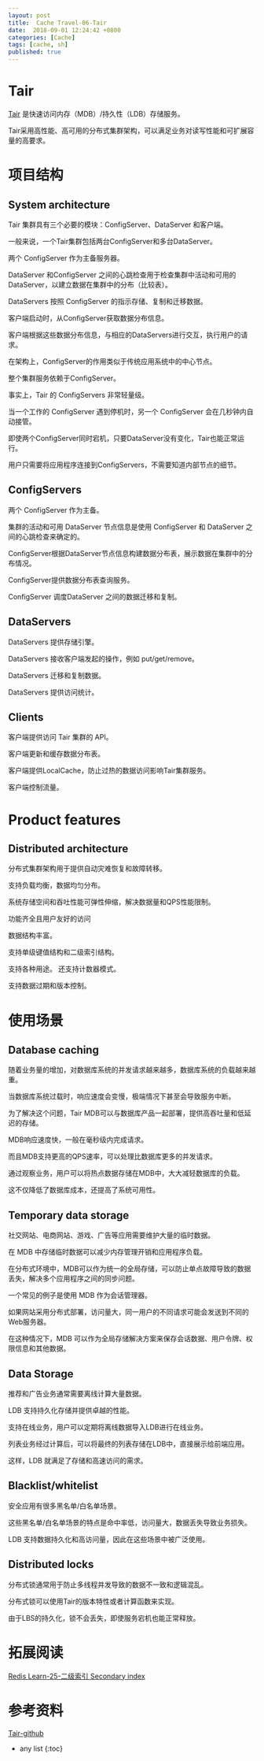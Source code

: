 ```yaml
---
layout: post
title:  Cache Travel-06-Tair
date:  2018-09-01 12:24:42 +0800
categories: [Cache]
tags: [cache, sh]
published: true
---
```


# Tair

[Tair](https://github.com/alibaba/tair) 是快速访问内存（MDB）/持久性（LDB）存储服务。

Tair采用高性能、高可用的分布式集群架构，可以满足业务对读写性能和可扩展容量的高要求。

# 项目结构

## System architecture

Tair 集群具有三个必要的模块：ConfigServer、DataServer 和客户端。

一般来说，一个Tair集群包括两台ConfigServer和多台DataServer。

两个 ConfigServer 作为主备服务器。

DataServer 和ConfigServer 之间的心跳检查用于检查集群中活动和可用的DataServer，以建立数据在集群中的分布（比较表）。

DataServers 按照 ConfigServer 的指示存储、复制和迁移数据。

客户端启动时，从ConfigServer获取数据分布信息。

客户端根据这些数据分布信息，与相应的DataServers进行交互，执行用户的请求。

在架构上，ConfigServer的作用类似于传统应用系统中的中心节点。

整个集群服务依赖于ConfigServer。

事实上，Tair 的 ConfigServers 非常轻量级。

当一个工作的 ConfigServer 遇到停机时，另一个 ConfigServer 会在几秒钟内自动接管。

即使两个ConfigServer同时宕机，只要DataServer没有变化，Tair也能正常运行。

用户只需要将应用程序连接到ConfigServers，不需要知道内部节点的细节。

## ConfigServers

两个 ConfigServer 作为主备。

集群的活动和可用 DataServer 节点信息是使用 ConfigServer 和 DataServer 之间的心跳检查来确定的。

ConfigServer根据DataServer节点信息构建数据分布表，展示数据在集群中的分布情况。

ConfigServer提供数据分布表查询服务。

ConfigServer 调度DataServer 之间的数据迁移和复制。

## DataServers

DataServers 提供存储引擎。

DataServers 接收客户端发起的操作，例如 put/get/remove。

DataServers 迁移和复制数据。

DataServers 提供访问统计。

## Clients

客户端提供访问 Tair 集群的 API。

客户端更新和缓存数据分布表。

客户端提供LocalCache，防止过热的数据访问影响Tair集群服务。

客户端控制流量。

# Product features

## Distributed architecture

分布式集群架构用于提供自动灾难恢复和故障转移。

支持负载均衡，数据均匀分布。

系统存储空间和吞吐性能可弹性伸缩，解决数据量和QPS性能限制。

功能齐全且用户友好的访问

数据结构丰富。

支持单级键值结构和二级索引结构。

支持各种用途。 还支持计数器模式。

支持数据过期和版本控制。

# 使用场景

## Database caching

随着业务量的增加，对数据库系统的并发请求越来越多，数据库系统的负载越来越重。

当数据库系统过载时，响应速度会变慢，极端情况下甚至会导致服务中断。

为了解决这个问题，Tair MDB可以与数据库产品一起部署，提供高吞吐量和低延迟的存储。

MDB响应速度快，一般在毫秒级内完成请求。

而且MDB支持更高的QPS速率，可以处理比数据库更多的并发请求。

通过观察业务，用户可以将热点数据存储在MDB中，大大减轻数据库的负载。

这不仅降低了数据库成本，还提高了系统可用性。

## Temporary data storage

社交网站、电商网站、游戏、广告等应用需要维护大量的临时数据。

在 MDB 中存储临时数据可以减少内存管理开销和应用程序负载。

在分布式环境中，MDB可以作为统一的全局存储，可以防止单点故障导致的数据丢失，解决多个应用程序之间的同步问题。

一个常见的例子是使用 MDB 作为会话管理器。

如果网站采用分布式部署，访问量大，同一用户的不同请求可能会发送到不同的Web服务器。

在这种情况下，MDB 可以作为全局存储解决方案来保存会话数据、用户令牌、权限信息和其他数据。

## Data Storage

推荐和广告业务通常需要离线计算大量数据。

LDB 支持持久化存储并提供卓越的性能。

支持在线业务，用户可以定期将离线数据导入LDB进行在线业务。

列表业务经过计算后，可以将最终的列表存储在LDB中，直接展示给前端应用。

这样，LDB 就满足了存储和高速访问的需求。

## Blacklist/whitelist

安全应用有很多黑名单/白名单场景。

这些黑名单/白名单场景的特点是命中率低，访问量大，数据丢失导致业务损失。

LDB 支持数据持久化和高访问量，因此在这些场景中被广泛使用。

## Distributed locks

分布式锁通常用于防止多线程并发导致的数据不一致和逻辑混乱。

分布式锁可以使用Tair的版本特性或者计算函数来实现。

由于LBS的持久化，锁不会丢失，即使服务宕机也能正常释放。

# 拓展阅读

[Redis Learn-25-二级索引 Secondary index](https://houbb.github.io/2018/12/12/redis-learn-25-secondary-index)

# 参考资料

[Tair-github](https://github.com/alibaba/tair)

* any list
{:toc}